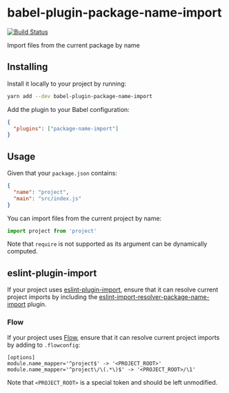 # babel-plugin-package-name-import
[![Build Status](https://travis-ci.org/vinsonchuong/babel-plugin-package-name-import.svg?branch=master)](https://travis-ci.org/vinsonchuong/babel-plugin-package-name-import)

Import files from the current package by name

## Installing
Install it locally to your project by running:

```bash
yarn add --dev babel-plugin-package-name-import
```

Add the plugin to your Babel configuration:

```json
{
  "plugins": ["package-name-import"]
}
```

## Usage
Given that your `package.json` contains:
```json
{
  "name": "project",
  "main": "src/index.js"
}
```

You can import files from the current project by name:

```javascript
import project from 'project'
```

Note that `require` is not supported as its argument can be dynamically
computed.

## eslint-plugin-import
If your project uses
[eslint-plugin-import](https://github.com/benmosher/eslint-plugin-import),
ensure that it can resolve current project imports by including the
[eslint-import-resolver-package-name-import](https://github.com/vinsonchuong/eslint-import-resolver-package-name-import)
plugin.


### Flow
If your project uses [Flow](https://flowtype.org/), ensure that it can resolve
current project imports by adding to `.flowconfig`:

```
[options]
module.name_mapper='^project$' -> '<PROJECT_ROOT>'
module.name_mapper='^project\/\(.*\)$' -> '<PROJECT_ROOT>/\1'
```

Note that `<PROJECT_ROOT>` is a special token and should be left unmodified.
